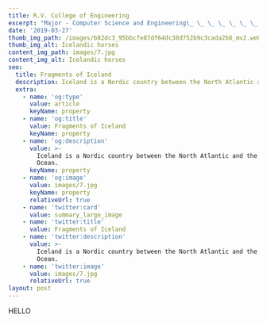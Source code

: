 ```yaml
---
title: R.V. College of Engineering
excerpt: "Major - Computer Science and Engineering\_ \_ \_ \_ \_ \_ \_ \_ \_ \_ \_ \_ \_ CGPA- 9.15 (Current)\_ \_ \_ \_ \_ \_ \_ \_ \_ \_ \_ \_ \_ \_ \_ \_ \_ \_ \_ \_ No.of Active Backlogs - 0\_ \_ \_ \_ \_ \_ \_ \_ \_ \_ \_ \_ \_ \_ \_ \_ \_ \_ \_ \_ \_Year of Passing Out -2022"
date: '2019-03-27'
thumb_img_path: /images/b82dc3_95bbcfe87df64dc38d752b9c3cada2b8_mv2.webp
thumb_img_alt: Icelandic horses
content_img_path: images/7.jpg
content_img_alt: Icelandic horses
seo:
  title: Fragments of Iceland
  description: Iceland is a Nordic country between the North Atlantic and the Arctic Ocean.
  extra:
    - name: 'og:type'
      value: article
      keyName: property
    - name: 'og:title'
      value: Fragments of Iceland
      keyName: property
    - name: 'og:description'
      value: >-
        Iceland is a Nordic country between the North Atlantic and the Arctic
        Ocean.
      keyName: property
    - name: 'og:image'
      value: images/7.jpg
      keyName: property
      relativeUrl: true
    - name: 'twitter:card'
      value: summary_large_image
    - name: 'twitter:title'
      value: Fragments of Iceland
    - name: 'twitter:description'
      value: >-
        Iceland is a Nordic country between the North Atlantic and the Arctic
        Ocean.
    - name: 'twitter:image'
      value: images/7.jpg
      relativeUrl: true
layout: post
---
```

HELLO
